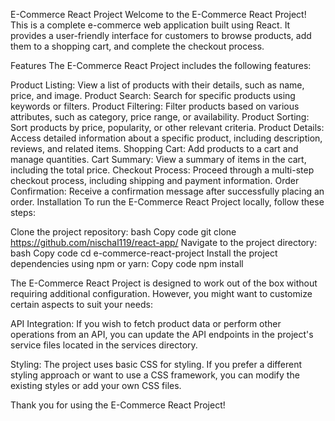 E-Commerce React Project
Welcome to the E-Commerce React Project! This is a complete e-commerce web application built using React. It provides a user-friendly interface for customers to browse products, add them to a shopping cart, and complete the checkout process.

Features
The E-Commerce React Project includes the following features:

Product Listing: View a list of products with their details, such as name, price, and image.
Product Search: Search for specific products using keywords or filters.
Product Filtering: Filter products based on various attributes, such as category, price range, or availability.
Product Sorting: Sort products by price, popularity, or other relevant criteria.
Product Details: Access detailed information about a specific product, including description, reviews, and related items.
Shopping Cart: Add products to a cart and manage quantities.
Cart Summary: View a summary of items in the cart, including the total price.
Checkout Process: Proceed through a multi-step checkout process, including shipping and payment information.
Order Confirmation: Receive a confirmation message after successfully placing an order.
Installation
To run the E-Commerce React Project locally, follow these steps:

Clone the project repository:
bash
Copy code
git clone https://github.com/nischal119/react-app/
Navigate to the project directory:
bash
Copy code
cd e-commerce-react-project
Install the project dependencies using npm or yarn:
Copy code
npm install

The E-Commerce React Project is designed to work out of the box without requiring additional configuration. However, you might want to customize certain aspects to suit your needs:

API Integration: If you wish to fetch product data or perform other operations from an API, you can update the API endpoints in the project's service files located in the services directory.

Styling: The project uses basic CSS for styling. If you prefer a different styling approach or want to use a CSS framework, you can modify the existing styles or add your own CSS files.


Thank you for using the E-Commerce React Project!
